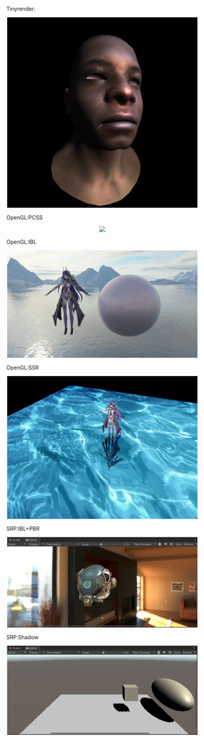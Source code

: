 Tinyrender:
<div align=center>
<img src="https://github.com/JianXinWang1/CG/blob/main/Tinyrender/model.jpg" width="500px">
</div>  
  
  
OpenGL:PCSS
<div align=center>
<img src="https://github.com/JianXinWang1/CG/blob/main/OpenGL/PCSS/shadow.gif" width="500px">
</div>  
  
  
OpenGL:IBL
<div align=center>
<img src="https://github.com/JianXinWang1/CG/blob/main/OpenGL/IBL/IBL.png" width="500px">
</div>  
  
  
OpenGL:SSR
<div align=center>
<img src="https://github.com/JianXinWang1/CG/blob/main/OpenGL/SSR/SSR.png" width="500px">
</div>


SRP:IBL+PBR
<div align=center>
<img src="https://github.com/JianXinWang1/CG/blob/main/SRP/PBR%2BIBL/PBR%2BIBL.png" width="500px">
</div>


SRP:Shadow
<div align=center>
<img src="https://github.com/JianXinWang1/CG/blob/main/SRP/Shadow/Shadow.png" width="500px">
</div>




